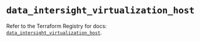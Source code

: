 # `data_intersight_virtualization_host`

Refer to the Terraform Registry for docs: [`data_intersight_virtualization_host`](https://registry.terraform.io/providers/ciscodevnet/intersight/1.0.71/docs/data-sources/virtualization_host).
